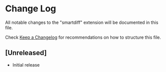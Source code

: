 # Change Log

All notable changes to the "smartdiff" extension will be documented in this file.

Check [Keep a Changelog](http://keepachangelog.com/) for recommendations on how to structure this file.

## [Unreleased]

- Initial release
